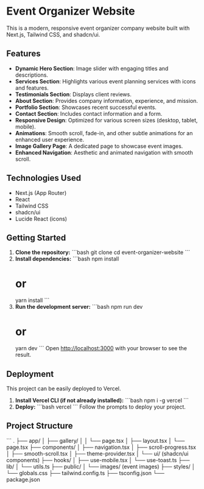 # Event Organizer Website

This is a modern, responsive event organizer company website built with Next.js, Tailwind CSS, and shadcn/ui.

## Features

-   **Dynamic Hero Section**: Image slider with engaging titles and descriptions.
-   **Services Section**: Highlights various event planning services with icons and features.
-   **Testimonials Section**: Displays client reviews.
-   **About Section**: Provides company information, experience, and mission.
-   **Portfolio Section**: Showcases recent successful events.
-   **Contact Section**: Includes contact information and a form.
-   **Responsive Design**: Optimized for various screen sizes (desktop, tablet, mobile).
-   **Animations**: Smooth scroll, fade-in, and other subtle animations for an enhanced user experience.
-   **Image Gallery Page**: A dedicated page to showcase event images.
-   **Enhanced Navigation**: Aesthetic and animated navigation with smooth scroll.

## Technologies Used

-   Next.js (App Router)
-   React
-   Tailwind CSS
-   shadcn/ui
-   Lucide React (icons)

## Getting Started

1.  **Clone the repository:**
    \`\`\`bash
    git clone <repository-url>
    cd event-organizer-website
    \`\`\`
2.  **Install dependencies:**
    \`\`\`bash
    npm install
    # or
    yarn install
    \`\`\`
3.  **Run the development server:**
    \`\`\`bash
    npm run dev
    # or
    yarn dev
    \`\`\`
    Open [http://localhost:3000](http://localhost:3000) with your browser to see the result.

## Deployment

This project can be easily deployed to Vercel.

1.  **Install Vercel CLI (if not already installed):**
    \`\`\`bash
    npm i -g vercel
    \`\`\`
2.  **Deploy:**
    \`\`\`bash
    vercel
    \`\`\`
    Follow the prompts to deploy your project.

## Project Structure

\`\`\`
.
├── app/
│   ├── gallery/
│   │   └── page.tsx
│   ├── layout.tsx
│   └── page.tsx
├── components/
│   ├── navigation.tsx
│   ├── scroll-progress.tsx
│   ├── smooth-scroll.tsx
│   ├── theme-provider.tsx
│   └── ui/ (shadcn/ui components)
├── hooks/
│   ├── use-mobile.tsx
│   └── use-toast.ts
├── lib/
│   └── utils.ts
├── public/
│   └── images/ (event images)
├── styles/
│   └── globals.css
├── tailwind.config.ts
├── tsconfig.json
└── package.json
